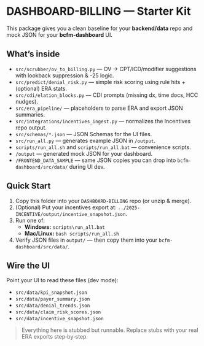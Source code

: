 # DASHBOARD-BILLING — Starter Kit

This package gives you a clean baseline for your **backend/data** repo and mock JSON for your **bcfm-dashboard** UI.

## What’s inside
- `src/scrubber/ov_to_billing.py` — OV → CPT/ICD/modifier suggestions with lookback suppression & -25 logic.
- `src/predict/denial_risk.py` — simple risk scoring using rule hits + (optional) ERA stats.
- `src/cdi/elation_blocks.py` — CDI prompts (missing dx, time docs, HCC nudges).
- `src/era_pipeline/` — placeholders to parse ERA and export JSON summaries.
- `src/integrations/incentives_ingest.py` — normalizes the Incentives repo output.
- `src/schemas/*.json` — JSON Schemas for the UI files.
- `src/run_all.py` — generates example JSON in `/output`.
- `scripts/run_all.sh` and `scripts/run_all.bat` — convenience scripts.
- `/output` — generated mock JSON for your dashboard.
- `/FRONTEND_DATA_SAMPLE` — same JSON copies you can drop into `bcfm-dashboard/src/data/` during UI dev.

## Quick Start
1. Copy this folder into your `DASHBOARD-BILLING` repo (or unzip & merge).
2. (Optional) Put your incentives export at: `../2025-INCENTIVE/output/incentive_snapshot.json`.
3. Run one of:
   - **Windows:** `scripts\run_all.bat`
   - **Mac/Linux:** `bash scripts/run_all.sh`
4. Verify JSON files in `output/` — then copy them into your `bcfm-dashboard/src/data/`.

## Wire the UI
Point your UI to read these files (dev mode):
- `src/data/kpi_snapshot.json`
- `src/data/payer_summary.json`
- `src/data/denial_trends.json`
- `src/data/claim_risk_scores.json`
- `src/data/incentive_snapshot.json`

> Everything here is stubbed but runnable. Replace stubs with your real ERA exports step‑by‑step.
